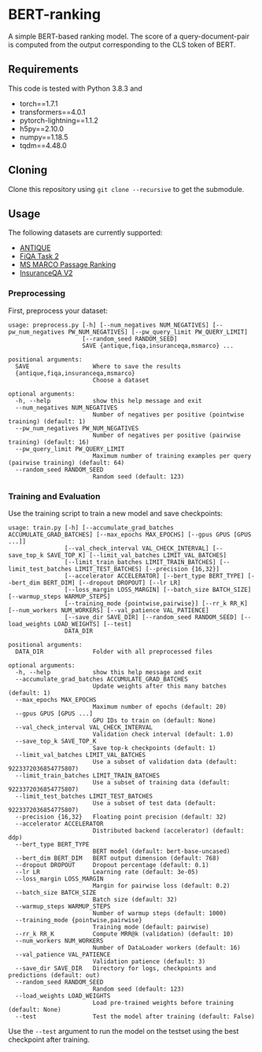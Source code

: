 # BERT-ranking
A simple BERT-based ranking model. The score of a query-document-pair is computed from the output corresponding to the CLS token of BERT.

## Requirements
This code is tested with Python 3.8.3 and
* torch==1.7.1
* transformers==4.0.1
* pytorch-lightning==1.1.2
* h5py==2.10.0
* numpy==1.18.5
* tqdm==4.48.0

## Cloning
Clone this repository using `git clone --recursive` to get the submodule.

## Usage
The following datasets are currently supported:
* [ANTIQUE](https://ciir.cs.umass.edu/downloads/Antique/)
* [FiQA Task 2](https://sites.google.com/view/fiqa/home)
* [MS MARCO Passage Ranking](https://microsoft.github.io/TREC-2019-Deep-Learning/)
* [InsuranceQA V2](https://github.com/shuzi/insuranceQA)

### Preprocessing
First, preprocess your dataset:
```
usage: preprocess.py [-h] [--num_negatives NUM_NEGATIVES] [--pw_num_negatives PW_NUM_NEGATIVES] [--pw_query_limit PW_QUERY_LIMIT]
                     [--random_seed RANDOM_SEED]
                     SAVE {antique,fiqa,insuranceqa,msmarco} ...

positional arguments:
  SAVE                  Where to save the results
  {antique,fiqa,insuranceqa,msmarco}
                        Choose a dataset

optional arguments:
  -h, --help            show this help message and exit
  --num_negatives NUM_NEGATIVES
                        Number of negatives per positive (pointwise training) (default: 1)
  --pw_num_negatives PW_NUM_NEGATIVES
                        Number of negatives per positive (pairwise training) (default: 16)
  --pw_query_limit PW_QUERY_LIMIT
                        Maximum number of training examples per query (pairwise training) (default: 64)
  --random_seed RANDOM_SEED
                        Random seed (default: 123)
```

### Training and Evaluation
Use the training script to train a new model and save checkpoints:
```
usage: train.py [-h] [--accumulate_grad_batches ACCUMULATE_GRAD_BATCHES] [--max_epochs MAX_EPOCHS] [--gpus GPUS [GPUS ...]]
                [--val_check_interval VAL_CHECK_INTERVAL] [--save_top_k SAVE_TOP_K] [--limit_val_batches LIMIT_VAL_BATCHES]
                [--limit_train_batches LIMIT_TRAIN_BATCHES] [--limit_test_batches LIMIT_TEST_BATCHES] [--precision {16,32}]
                [--accelerator ACCELERATOR] [--bert_type BERT_TYPE] [--bert_dim BERT_DIM] [--dropout DROPOUT] [--lr LR]
                [--loss_margin LOSS_MARGIN] [--batch_size BATCH_SIZE] [--warmup_steps WARMUP_STEPS]
                [--training_mode {pointwise,pairwise}] [--rr_k RR_K] [--num_workers NUM_WORKERS] [--val_patience VAL_PATIENCE]
                [--save_dir SAVE_DIR] [--random_seed RANDOM_SEED] [--load_weights LOAD_WEIGHTS] [--test]
                DATA_DIR

positional arguments:
  DATA_DIR              Folder with all preprocessed files

optional arguments:
  -h, --help            show this help message and exit
  --accumulate_grad_batches ACCUMULATE_GRAD_BATCHES
                        Update weights after this many batches (default: 1)
  --max_epochs MAX_EPOCHS
                        Maximum number of epochs (default: 20)
  --gpus GPUS [GPUS ...]
                        GPU IDs to train on (default: None)
  --val_check_interval VAL_CHECK_INTERVAL
                        Validation check interval (default: 1.0)
  --save_top_k SAVE_TOP_K
                        Save top-k checkpoints (default: 1)
  --limit_val_batches LIMIT_VAL_BATCHES
                        Use a subset of validation data (default: 9223372036854775807)
  --limit_train_batches LIMIT_TRAIN_BATCHES
                        Use a subset of training data (default: 9223372036854775807)
  --limit_test_batches LIMIT_TEST_BATCHES
                        Use a subset of test data (default: 9223372036854775807)
  --precision {16,32}   Floating point precision (default: 32)
  --accelerator ACCELERATOR
                        Distributed backend (accelerator) (default: ddp)
  --bert_type BERT_TYPE
                        BERT model (default: bert-base-uncased)
  --bert_dim BERT_DIM   BERT output dimension (default: 768)
  --dropout DROPOUT     Dropout percentage (default: 0.1)
  --lr LR               Learning rate (default: 3e-05)
  --loss_margin LOSS_MARGIN
                        Margin for pairwise loss (default: 0.2)
  --batch_size BATCH_SIZE
                        Batch size (default: 32)
  --warmup_steps WARMUP_STEPS
                        Number of warmup steps (default: 1000)
  --training_mode {pointwise,pairwise}
                        Training mode (default: pairwise)
  --rr_k RR_K           Compute MRR@k (validation) (default: 10)
  --num_workers NUM_WORKERS
                        Number of DataLoader workers (default: 16)
  --val_patience VAL_PATIENCE
                        Validation patience (default: 3)
  --save_dir SAVE_DIR   Directory for logs, checkpoints and predictions (default: out)
  --random_seed RANDOM_SEED
                        Random seed (default: 123)
  --load_weights LOAD_WEIGHTS
                        Load pre-trained weights before training (default: None)
  --test                Test the model after training (default: False)
```
Use the `--test` argument to run the model on the testset using the best checkpoint after training.
